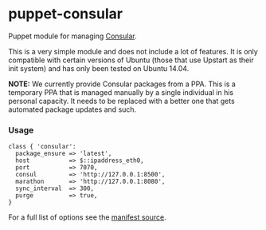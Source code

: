 # puppet-consular
Puppet module for managing [Consular](http://consular.readthedocs.org).

This is a very simple module and does not include a lot of features. It is only compatible with certain versions of Ubuntu (those that use Upstart as their init system) and has only been tested on Ubuntu 14.04.

**NOTE:** We currently provide Consular packages from a PPA. This is a temporary PPA that is managed manually by a single individual in his personal capacity. It needs to be replaced with a better one that gets automated package updates and such.

### Usage
```puppet
class { 'consular':
  package_ensure => 'latest',
  host           => $::ipaddress_eth0,
  port           => 7070,
  consul         => 'http://127.0.0.1:8500',
  marathon       => 'http://127.0.0.1:8080',
  sync_interval  => 300,
  purge          => true,
}
```
For a full list of options see the [manifest source](manifests/init.pp).
